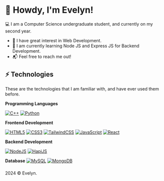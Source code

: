 # 👋 Howdy, I'm Evelyn!

💻 I am a Computer Science undergraduate student, and currently on my second year.

- 👀 I have great interest in Web Development.
- 🌱 I am currently learning Node JS and Express JS for Backend Development.
- 📬 Feel free to reach me out!

## ⚡ Technologies

These are the technologies that I am familiar with, and have ever used them before.

**Programming Languages**

[![C++](https://img.shields.io/badge/-C++-black?style=flat&logo=cplusplus)](https://github.com/evelyn-zhan?tab=repositories&language=c++)
[![Python](https://img.shields.io/badge/python-black?style=flat&logo=python)](https://github.com/evelyn-zhan?tab=repositories&language=python)

**Frontend Development**

[![HTML5](https://img.shields.io/badge/-HTML5-black?style=flat&logo=html5)](https://github.com/evelyn-zhan?tab=repositories&language=html)
[![CSS3](https://img.shields.io/badge/-CSS3-black?style=flat&logo=css3&logoColor=%231572B6)](https://github.com/evelyn-zhan?tab=repositories&language=css)
[![TailwindCSS](https://img.shields.io/badge/TailwindCSS-black.svg?style=flat&logo=tailwind-css)](https://github.com/evelyn-zhan?tab=repositories)
[![JavaScript](https://img.shields.io/badge/-JavaScript-black?style=flat&logo=javascript)](https://github.com/evelyn-zhan?tab=repositories&language=javascript)
[![React](https://img.shields.io/badge/-React-black?style=flat&logo=react)](https://github.com/evelyn-zhan?tab=repositories)

**Backend Development**

[![NodeJS](https://img.shields.io/badge/-NodeJS-black?style=flat&logo=Node.js)](https://github.com/evelyn-zhan?tab=repositories)
[![HapiJS](https://img.shields.io/badge/-HapiJS-black?style=flat&logo=Hapi.js)](https://github.com/evelyn-zhan?tab=repositories)

**Database**
[![MySQL](https://img.shields.io/badge/-MySQL-black?style=flat&logo=mysql)](https://github.com/evelyn-zhan?tab=repositories)
[![MongoDB](https://img.shields.io/badge/-MongoDB-black?style=flat&logo=mongodb)](https://github.com/evelyn-zhan?tab=repositories)

###

2024 &copy; Evelyn.
